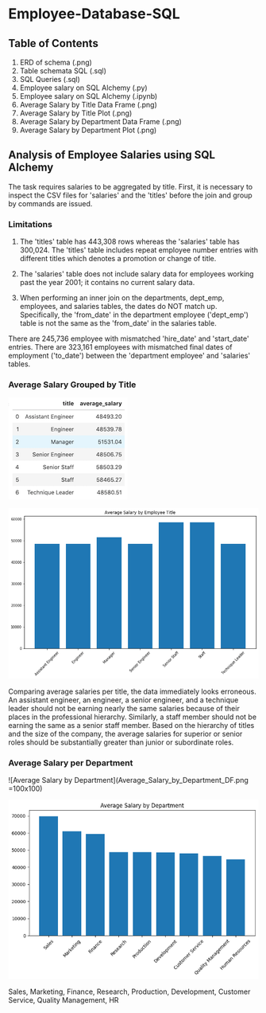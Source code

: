 # Employee-Database-SQL

## Table of Contents

1) ERD of schema (.png)
1) Table schemata SQL (.sql)
1) SQL Queries (.sql)
1) Employee salary on SQL Alchemy (.py)
1) Employee salary on SQL Alchemy (.ipynb)
1) Average Salary by Title Data Frame (.png)
1) Average Salary by Title Plot (.png)
2) Average Salary by Department Data Frame (.png)
3) Average Salary by Department Plot (.png)

## Analysis of Employee Salaries using SQL Alchemy

The task requires salaries to be aggregated by title. First, it is necessary to inspect the CSV files for 'salaries' and the 'titles' before the join and group by commands are issued. 

### Limitations
1) The 'titles' table has 443,308 rows whereas the 'salaries' table has 300,024. The 'titles' table includes repeat employee number entries with different titles which denotes a promotion or change of title.

2) The 'salaries' table does not include salary data for employees working past the year 2001; it contains no current salary data.

3) When performing an inner join on the departments, dept_emp, employees, and salaries tables, the dates do NOT match up. Specifically, the 'from_date' in the department employee ('dept_emp') table is not the same as the 'from_date' in the salaries table.

There are 245,736 employee with mismatched 'hire_date' and 'start_date' entries. There are 323,161 employees with mismatched final dates of employment ('to_date') between the 'department employee' and 'salaries' tables.



### Average Salary Grouped by Title

![Average Salary by Title](Average_Salary_by_Title_DF.png)

![Average Salary by Title](Average_Salary_by_Employee_Title.png)

Comparing average salaries per title, the data immediately looks erroneous. An assistant engineer, an engineer, a senior engineer, and a technique leader should not be earning nearly the same salaries because of their places in the professional hierarchy. Similarly, a staff member should not be earning the same as a senior staff member. Based on the hierarchy of titles and the size of the company, the average salaries for superior or senior roles should be substantially greater than junior or subordinate roles.


### Average Salary per Department
![Average Salary by Department](Average_Salary_by_Department_DF.png =100x100)

![Average Salary by Department](Average_Salary_by_Department.png)

Sales, Marketing, Finance, Research, Production, Development, Customer Service, Quality Management, HR


